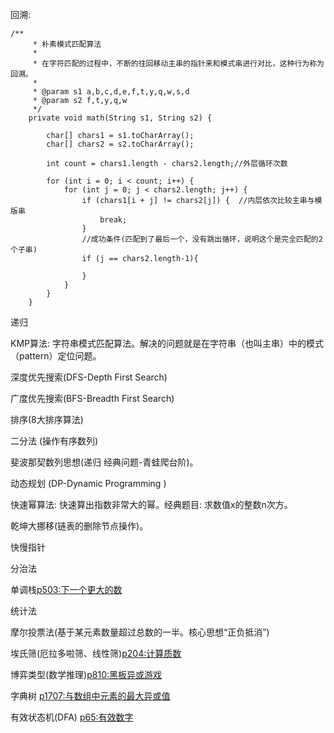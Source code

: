
回溯:
```
/**
     * 朴素模式匹配算法
     *
     * 在字符匹配的过程中，不断的往回移动主串的指针来和模式串进行对比，这种行为称为回溯。
     *
     * @param s1 a,b,c,d,e,f,t,y,q,w,s,d
     * @param s2 f,t,y,q,w
     */
    private void math(String s1, String s2) {

        char[] chars1 = s1.toCharArray();
        char[] chars2 = s2.toCharArray();

        int count = chars1.length - chars2.length;//外层循环次数

        for (int i = 0; i < count; i++) {
            for (int j = 0; j < chars2.length; j++) {
                if (chars1[i + j] != chars2[j]) {  //内层依次比较主串与模版串
                    break;
                }
                //成功条件(匹配到了最后一个，没有跳出循环，说明这个是完全匹配的2个子串)
                if (j == chars2.length-1){

                }
            }
        }
    }
```

递归

KMP算法: 字符串模式匹配算法。解决的问题就是在字符串（也叫主串）中的模式（pattern）定位问题。

深度优先搜索(DFS-Depth First Search)

广度优先搜索(BFS-Breadth First Search)

排序(8大排序算法)

二分法 (操作有序数列)

斐波那契数列思想(递归 经典问题-青蛙爬台阶)。

动态规划 (DP-Dynamic Programming )

快速幂算法: 快速算出指数非常大的幂。经典题目: 求数值x的整数n次方。

乾坤大挪移(链表的删除节点操作)。

快慢指针

分治法

单调栈<p503:下一个更大的数>

统计法

摩尔投票法(基于某元素数量超过总数的一半。核心思想“正负抵消”)

埃氏筛(厄拉多啦筛、线性筛)<p204:计算质数>

博弈类型(数学推理)<p810:黑板异或游戏>

字典树 <p1707:与数组中元素的最大异或值>

有效状态机(DFA) <p65:有效数字>